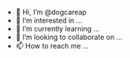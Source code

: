 - 👋 Hi, I’m @dogcareap
- 👀 I’m interested in ...
- 🌱 I’m currently learning ...
- 💞️ I’m looking to collaborate on ...
- 📫 How to reach me ...

<!---
dogcareap/dogcareap is a ✨ special ✨ repository because its `README.md` (this file) appears on your GitHub profile.
You can click the Preview link to take a look at your changes.
--->
